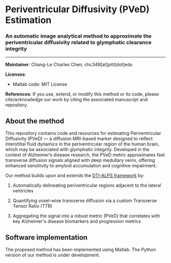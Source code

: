 # Periventricular Diffusivity (PVeD) Estimation
### An automatic image analytical method to approximate the periventricular diffusivity related to glymphatic clearance integrity
--------
**Maintainer**: Chang-Le Charles Chen, chc348[at]pitt[dot]edu

**Licenses**: 
- Matlab code: MIT License

**References**: If you use, extend, or modify this method or its code, please cite/acknowledge our work by citing the associated manuscript and repository.

<div id='id-section1'/>

## About the method
This repository contains code and resources for estimating Periventricular Diffusivity (PVeD) — a diffusion MRI-based marker designed to reflect interstitial fluid dynamics in the periventricular region of the human brain, which may be associated with glymphatic integrity. Developed in the context of Alzheimer’s disease research, the PVeD metric approximates fast transverse diffusion signals aligned with deep medullary veins, offering enhanced sensitivity to amyloid accumulation and cognitive impairment.

Our method builds upon and extends the [DTI-ALPS framework](https://www.jstage.jst.go.jp/article/mrms/23/3/23_rev.2023-0175/_article/-char/ja/) by:  
1. Automatically delineating periventricular regions adjacent to the lateral ventricles  

2. Quantifying voxel-wise transverse diffusion via a custom Transverse Tensor Ratio (TTR)  

3. Aggregating the signal into a robust metric (PVeD) that correlates with key Alzheimer's disease biomarkers and progression metrics  

## Software implementation
The proposed method has been implemented using Matlab. The Python version of our method is under development.
